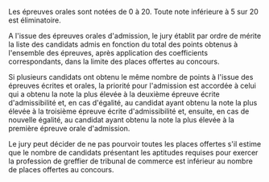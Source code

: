 Les épreuves orales sont notées de 0 à 20. Toute note inférieure à 5 sur 20 est éliminatoire.


A l'issue des épreuves orales d'admission, le jury établit par ordre de mérite la liste des candidats admis en fonction du total des points obtenus à l'ensemble des épreuves, après application des coefficients correspondants, dans la limite des places offertes au concours.


Si plusieurs candidats ont obtenu le même nombre de points à l'issue des épreuves écrites et orales, la priorité pour l'admission est accordée à celui qui a obtenu la note la plus élevée à la deuxième épreuve écrite d'admissibilité et, en cas d'égalité, au candidat ayant obtenu la note la plus élevée à la troisième épreuve écrite d'admissibilité et, ensuite, en cas de nouvelle égalité, au candidat ayant obtenu la note la plus élevée à la première épreuve orale d'admission.


Le jury peut décider de ne pas pourvoir toutes les places offertes s'il estime que le nombre de candidats présentant les aptitudes requises pour exercer la profession de greffier de tribunal de commerce est inférieur au nombre de places offertes au concours.

